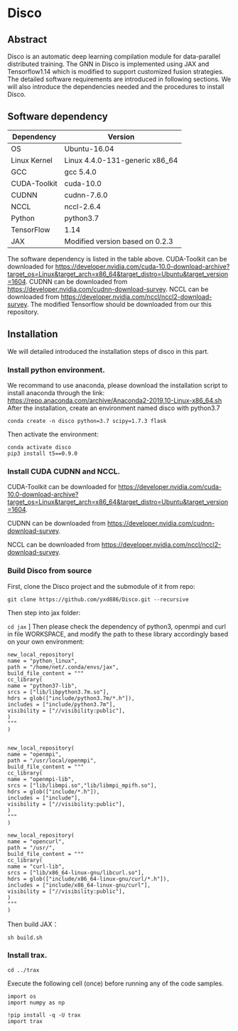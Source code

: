 # Disco
## Abstract 
Disco is an automatic deep learning compilation module for data-parallel distributed training.
The GNN in Disco is implemented using JAX and Tensorflow1.14 which is modified to support customized fusion strategies. 
The detailed software requirements are introduced in following sections. We will also introduce the dependencies needed and the procedures to install Disco.

## Software dependency
Dependency | Version 
--- | --- 
OS  | Ubuntu-16.04   
Linux Kernel | Linux 4.4.0-131-generic x86_64 
GCC | gcc 5.4.0
CUDA-Toolkit |  cuda-10.0
CUDNN | cudnn-7.6.0
NCCL |  nccl-2.6.4 
Python |  python3.7
TensorFlow |  1.14
JAX |  Modified version based on 0.2.3


The software dependency is listed in the table above. 
CUDA-Toolkit can be downloaded for https://developer.nvidia.com/cuda-10.0-download-archive?target_os=Linux&target_arch=x86_64&target_distro=Ubuntu&target_version=1604. 
CUDNN can be downloaded from https://developer.nvidia.com/cudnn-download-survey. NCCL can be downloaded from https://developer.nvidia.com/nccl/nccl2-download-survey. 
The modified Tensorflow should be downloaded from our this repository.

## Installation
We will detailed introduced the installation steps of disco in this part.
### Install python environment. 
We recommand to use anaconda, please download the installation script to install anaconda through the link: https://repo.anaconda.com/archive/Anaconda2-2019.10-Linux-x86_64.sh
After the installation, create an environment named disco with python3.7

`conda create -n disco python=3.7 scipy=1.7.3 flask `

Then activate the environment:

```
conda activate disco
pip3 install t5==0.9.0
```

### Install CUDA CUDNN and NCCL. 
CUDA-Toolkit can be downloaded for https://developer.nvidia.com/cuda-10.0-download-archive?target_os=Linux&target_arch=x86_64&target_distro=Ubuntu&target_version=1604. 

CUDNN can be downloaded from https://developer.nvidia.com/cudnn-download-survey. 

NCCL can be downloaded from https://developer.nvidia.com/nccl/nccl2-download-survey. 

### Build Disco from source
First, clone the Disco project and the submodule of it from repo:

`git clone https://github.com/yxd886/Disco.git --recursive`

Then step into jax folder:

`cd jax`
]
Then please check the dependency of python3, openmpi and curl in file WORKSPACE, and modify the path to these library accordingly based on your own environment:

```
new_local_repository(
name = "python_linux",
path = "/home/net/.conda/envs/jax",
build_file_content = """
cc_library(
name = "python37-lib",
srcs = ["lib/libpython3.7m.so"],
hdrs = glob(["include/python3.7m/*.h"]),
includes = ["include/python3.7m"],
visibility = ["//visibility:public"],
)
"""
)


new_local_repository(
name = "openmpi",
path = "/usr/local/openmpi",
build_file_content = """
cc_library(
name = "openmpi-lib",
srcs = ["lib/libmpi.so","lib/libmpi_mpifh.so"],
hdrs = glob(["include/*.h"]),
includes = ["include"],
visibility = ["//visibility:public"],
)
"""
)

new_local_repository(
name = "opencurl",
path = "/usr/",
build_file_content = """
cc_library(
name = "curl-lib",
srcs = ["lib/x86_64-linux-gnu/libcurl.so"],
hdrs = glob(["include/x86_64-linux-gnu/curl/*.h"]),
includes = ["include/x86_64-linux-gnu/curl"],
visibility = ["//visibility:public"],
)
"""
)
```
Then build JAX：

`sh build.sh`

### Install trax. 
```
cd ../trax
```
Execute the following cell (once) before running any of the code samples.
```
import os
import numpy as np

!pip install -q -U trax
import trax
```

